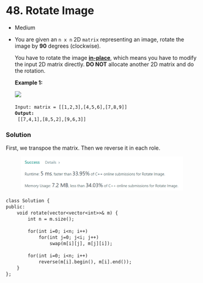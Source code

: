 # 48. Rotate Image

* Medium
*   You are given an `n x n` 2D `matrix` representing an image, rotate the image by **90** degrees (clockwise).

    You have to rotate the image [**in-place**](https://en.wikipedia.org/wiki/In-place\_algorithm), which means you have to modify the input 2D matrix directly. **DO NOT** allocate another 2D matrix and do the rotation.

    &#x20;

    **Example 1:**

    ![](https://assets.leetcode.com/uploads/2020/08/28/mat1.jpg)

    <pre><code>Input: matrix = [[1,2,3],[4,5,6],[7,8,9]]
    <strong>Output:
    </strong> [[7,4,1],[8,5,2],[9,6,3]]</code></pre>

### Solution&#x20;

First, we transpoe the matrix. Then we reverse it in each role.&#x20;

<figure><img src="../.gitbook/assets/image (6).png" alt=""><figcaption></figcaption></figure>

```
class Solution {
public:
    void rotate(vector<vector<int>>& m) {
        int n = m.size();
        
        for(int i=0; i<n; i++)
            for(int j=0; j<i; j++)
                swap(m[i][j], m[j][i]);
        
        for(int i=0; i<n; i++)
            reverse(m[i].begin(), m[i].end());
    }
};
```
